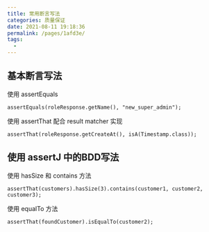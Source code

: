 ```yaml
---
title: 常用断言写法
categories: 质量保证
date: 2021-08-11 19:18:36
permalink: /pages/1afd3e/
tags: 
  - 
---
```



## 基本断言写法

使用 assertEquals

```
assertEquals(roleResponse.getName(), "new_super_admin");
```

使用 assertThat 配合 result matcher 实现
```
assertThat(roleResponse.getCreateAt(), isA(Timestamp.class));
```

## 使用 assertJ 中的BDD写法

使用 hasSize 和 contains 方法
```
assertThat(customers).hasSize(3).contains(customer1, customer2, customer3);
```

使用 equalTo 方法

```
assertThat(foundCustomer).isEqualTo(customer2);

```